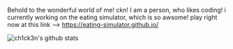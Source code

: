 Behold to the wonderful world of me! ckn! I am a person, who likes coding! i currently working on the eating simulator, which is so awsome! play right now at this link -->  https://eating-simulator.github.io/




![ch1ck3n's github stats](https://github-readme-stats.vercel.app/api?username=ch1ck3n-byte&theme=synthwave)
